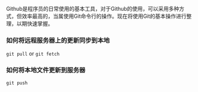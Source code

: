 ﻿Github是程序员的日常使用的基本工具，对于Github的使用，可以采用多种方式，但效率最高的，当属使用Git命令行的操作。现在将使用Git的基本操作进行整理，以期快速掌握。

### 如何将远程服务器上的更新同步到本地
`git pull` or `git fetch`

### 如何将本地文件更新到服务器
`git push`
